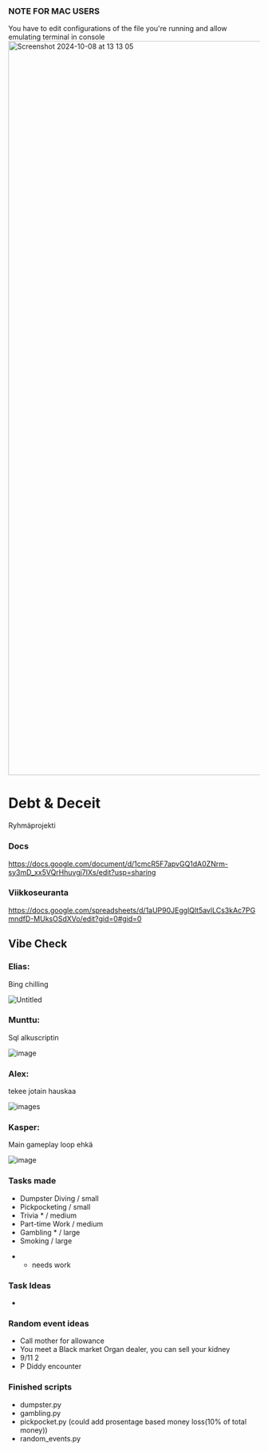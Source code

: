 ### NOTE FOR MAC USERS
You have to edit configurations of the file you're running and allow emulating terminal in console
<img width="1470" alt="Screenshot 2024-10-08 at 13 13 05" src="https://github.com/user-attachments/assets/cb275035-55b0-4b41-a50b-5d3dca743f3c">


# Debt & Deceit
Ryhmäprojekti

### Docs 
https://docs.google.com/document/d/1cmcR5F7apvGQ1dA0ZNrm-sy3mD_xx5VQrHhuvgj7IXs/edit?usp=sharing
### Viikkoseuranta
https://docs.google.com/spreadsheets/d/1aUP90JEgglQlt5avlLCs3kAc7PGmndfD-MUksOSdXVo/edit?gid=0#gid=0

## Vibe Check
### Elias:
Bing chilling

![Untitled](https://github.com/user-attachments/assets/fd25a7f8-191b-4f4b-af0a-1f464d80a1df)

### Munttu:
Sql alkuscriptin

![image](https://github.com/user-attachments/assets/67646492-3f91-447e-a93e-1ab4957585e5)


### Alex: 
tekee jotain hauskaa

![images](https://github.com/user-attachments/assets/23d8bfc7-a1e5-4806-bb7b-d1505c06d6a3)

### Kasper: 
Main gameplay loop ehkä

![image](https://github.com/user-attachments/assets/e1050929-a54e-4af6-ba68-8142ed86f489)

### Tasks made

- Dumpster Diving  / small
- Pickpocketing / small
- Trivia * / medium
- Part-time Work / medium
- Gambling * / large
- Smoking / large
* - needs work
### Task Ideas
- 
### Random event ideas
- Call mother for allowance
- You meet a Black market Organ dealer, you can sell your kidney
- 9/11 2
- P Diddy encounter

### Finished scripts
- dumpster.py
- gambling.py
- pickpocket.py (could add prosentage based money loss(10% of total money))
- random_events.py
